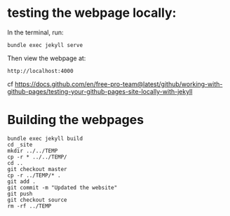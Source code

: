 # testing the webpage locally:
In the terminal, run:

```
bundle exec jekyll serve
```
Then view the webpage at:

```
http://localhost:4000
```

cf https://docs.github.com/en/free-pro-team@latest/github/working-with-github-pages/testing-your-github-pages-site-locally-with-jekyll

# Building the webpages
```
bundle exec jekyll build
cd _site
mkdir ../../TEMP
cp -r * ../../TEMP/
cd ..
git checkout master
cp -r ../TEMP/* .
git add .
git commit -m "Updated the website"
git push
git checkout source
rm -rf ../TEMP
```
